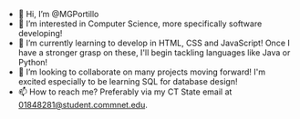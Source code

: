 - 👋 Hi, I’m @MGPortillo
- 👀 I’m interested in Computer Science, more specifically software developing!
- 🌱 I’m currently learning to develop in HTML, CSS and JavaScript! Once I have a stronger grasp on these, I'll begin tackling languages like Java or Python!
- 💞️ I’m looking to collaborate on many projects moving forward! I'm excited especially to be learning SQL for database design!
- 📫 How to reach me? Preferably via my CT State email at 01848281@student.commnet.edu.

<!---
MGPortillo/MGPortillo is a ✨ special ✨ repository because its `README.md` (this file) appears on your GitHub profile.
You can click the Preview link to take a look at your changes.
--->
